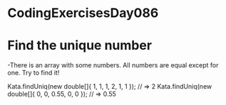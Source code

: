# CodingExercisesDay086
# Find the unique number

-There is an array with some numbers. All numbers are equal except for one. Try to find it!

Kata.findUniq(new double[]{ 1, 1, 1, 2, 1, 1 }); // => 2
Kata.findUniq(new double[]{ 0, 0, 0.55, 0, 0 }); // => 0.55
